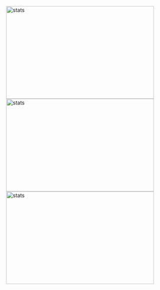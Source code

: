 <div>
  <img style="vertical-align=middle; margin=0px; padding=0px" width=400px height=250px src="https://github-readme-stats.vercel.app/api?username=GustavoPimentaRibeiro&theme=react&show_icons=true&hide_border=true&count_private=true" alt="stats" />
  <img style="vertical-align=middle; margin=0px; padding=0px" width=400px height=250px src="https://github-readme-streak-stats.herokuapp.com/?user=GustavoPimentaRibeiro&theme=react&hide_border=true" alt="stats" />
  <img style="vertical-align=middle; margin=0px; padding=0px" width=400px height=250px src="https://github-readme-stats.vercel.app/api/top-langs/?username=GustavoPimentaRibeiro&theme=react&show_icons=true&hide_border=true&layout=compact" alt="stats" /> 
</div>
